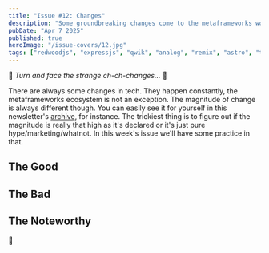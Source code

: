 ```yaml
---
title: "Issue #12: Changes"
description: "Some groundbreaking changes come to the metaframeworks world (and it's not about AI this time)."
pubDate: "Apr 7 2025"
published: true
heroImage: "/issue-covers/12.jpg"
tags: ["redwoodjs", "expressjs", "qwik", "analog", "remix", "astro", "tanstack", "brisa"]
---
```


🎵 _Turn and face the strange ch-ch-changes..._ 🎵

There are always some changes in tech. They happen constantly, the metaframeworks ecosystem is not an exception. The magnitude of change is always different though. You can easily see it for yourself in this newsletter's [archive](/archive), for instance. The trickiest thing is to figure out if the magnitude is really that high as it's declared or it's just pure hype/marketing/whatnot. In this week's issue we'll have some practice in that.

## The Good



## The Bad



## The Noteworthy



👋
